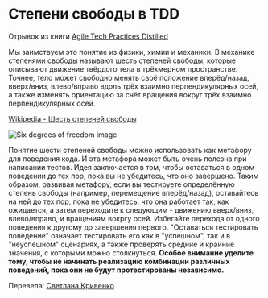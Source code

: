 # Степени свободы в TDD
Отрывок из книги [Agile Tech Practices Distilled](https://leanpub.com/agiletechnicalpracticesdistilled) 

Мы заимствуем это понятие из физики, химии и механики. В механике степенями свободы называют шесть степеней свободы, которые описывают движение твёрдого тела в трёхмерном пространстве. Точнее, тело может свободно менять своё положение вперёд/назад, вверх/вниз, влево/вправо вдоль трёх взаимно перпендикулярных осей, а также изменять ориентацию за счёт вращения вокруг трёх взаимно перпендикулярных осей.

[Wikipedia - Шесть степеней свободы](https://ru.wikipedia.org/wiki/%D0%A8%D0%B5%D1%81%D1%82%D1%8C_%D1%81%D1%82%D0%B5%D0%BF%D0%B5%D0%BD%D0%B5%D0%B9_%D1%81%D0%B2%D0%BE%D0%B1%D0%BE%D0%B4%D1%8B)

<img src="https://upload.wikimedia.org/wikipedia/commons/thumb/2/2a/6DOF.svg/500px-6DOF.svg.png" alt="Six degrees of freedom image"/>

Понятие шести степеней свободы можно использовать как метафору для поведения кода. И эта метафора может быть очень полезна при написании тестов. Идея заключается в том, чтобы оставаться в одном поведении до тех пор, пока вы не убедитесь, что оно завершено.
Таким образом, развивая метафору, если вы тестируете определённую степень свободы (например, перемещение вперёд/назад), оставайтесь на ней до тех пор, пока не убедитесь, что она работает так, как ожидается, а затем переходите к следующим - движению вверх/вниз, влево/вправо, и вращениям вокргу осей. Избегайте перехода от одного поведения к другому до завершения первого. "Оставаться тестировать поведение" означает тестировать его как в "успешном", так и в "неуспешном" сценариях, а также проверять средние и крайние значения, с которыми можно столкнуться. 
**Особое внимание уделите тому, чтобы не начинать реализацию комбинации различных поведений, пока они не будут протестированы независимо.**

Перевела: [Светлана Кривенко](https://github.com/skrivenko)
